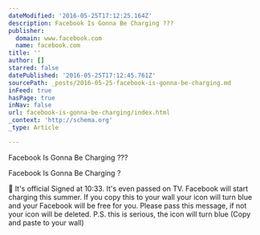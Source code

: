 ```yaml
---
dateModified: '2016-05-25T17:12:25.164Z'
description: Facebook Is Gonna Be Charging ???
publisher:
  domain: www.facebook.com
  name: facebook.com
title: ''
author: []
starred: false
datePublished: '2016-05-25T17:12:45.761Z'
sourcePath: _posts/2016-05-25-facebook-is-gonna-be-charging.md
inFeed: true
hasPage: true
inNav: false
url: facebook-is-gonna-be-charging/index.html
_context: 'http://schema.org'
_type: Article

---
```

Facebook Is Gonna Be Charging ???

Facebook Is Gonna Be Charging ?

🔵 It's official Signed at 10:33\. It's even passed on TV. Facebook will start charging this summer. If you copy this to your wall your icon will turn blue and your Facebook will be free for you. Please pass this message, if not your icon will be deleted. P.S. this is serious, the icon will turn blue (Copy and paste to your wall)